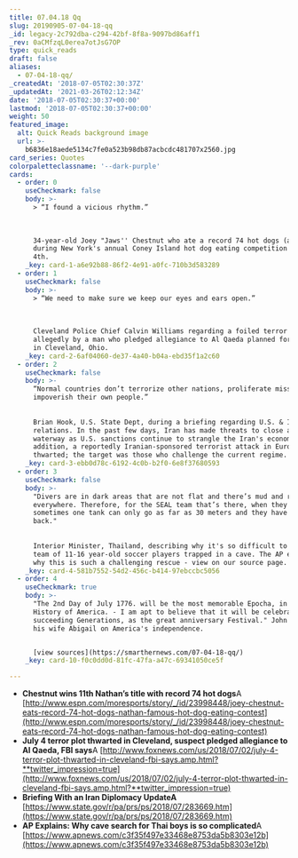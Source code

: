 ```yaml
---
title: 07.04.18 Qq
slug: 20190905-07-04-18-qq
_id: legacy-2c792dba-c294-42bf-8f8a-9097bd86aff1
_rev: 0aCMfzqL0erea7otJsG7OP
type: quick_reads
draft: false
aliases:
  - 07-04-18-qq/
_createdAt: '2018-07-05T02:30:37Z'
_updatedAt: '2021-03-26T02:12:34Z'
date: '2018-07-05T02:30:37+00:00'
lastmod: '2018-07-05T02:30:37+00:00'
weight: 50
featured_image:
  alt: Quick Reads background image
  url: >-
    b6836e18aede5134c7fe0a523b98db87acbcdc481707x2560.jpg
card_series: Quotes
colorpaletteclassname: '--dark-purple'
cards:
  - order: 0
    useCheckmark: false
    body: >-
      > “I found a vicious rhythm.”  
        
        
        
      34-year-old Joey "Jaws'' Chestnut who ate a record 74 hot dogs (and buns!)
      during New York's annual Coney Island hot dog eating competition on July
      4th.
    _key: card-1-a6e92b88-86f2-4e91-a0fc-710b3d583289
  - order: 1
    useCheckmark: false
    body: >-
      > “We need to make sure we keep our eyes and ears open.”  
        
        
        
      Cleveland Police Chief Calvin Williams regarding a foiled terror plot
      allegedly by a man who pledged allegiance to Al Qaeda planned for July 4th
      in Cleveland, Ohio.
    _key: card-2-6af04060-de37-4a40-b04a-ebd35f1a2c60
  - order: 2
    useCheckmark: false
    body: >-
      “Normal countries don’t terrorize other nations, proliferate missiles, and
      impoverish their own people.”  
        
        
      Brian Hook, U.S. State Dept, during a briefing regarding U.S. & Iran
      relations. In the past few days, Iran has made threats to close a crucial
      waterway as U.S. sanctions continue to strangle the Iran's economy. In
      addition, a reportedly Iranian-sponsored terrorist attack in Europe was
      thwarted; the target was those who challenge the current regime.
    _key: card-3-ebb0d78c-6192-4c0b-b2f0-6e8f37680593
  - order: 3
    useCheckmark: false
    body: >-
      "Divers are in dark areas that are not flat and there’s mud and rocks
      everywhere. Therefore, for the SEAL team that’s there, when they dive,
      sometimes one tank can only go as far as 30 meters and they have to turn
      back."  
        
        
      Interior Minister, Thailand, describing why it's so difficult to rescue a
      team of 11-16 year-old soccer players trapped in a cave. The AP explains
      why this is such a challenging rescue - view on our source page.
    _key: card-4-581b7552-54d2-456c-b414-97ebccbc5056
  - order: 4
    useCheckmark: true
    body: >-
      "The 2nd Day of July 1776. will be the most memorable Epocha, in the
      History of America. - I am apt to believe that it will be celebrated, by
      succeeding Generations, as the great anniversary Festival." John Adams to
      his wife Abigail on America's independence.


      [view sources](https://smarthernews.com/07-04-18-qq/)
    _key: card-10-f0c0dd0d-81fc-47fa-a47c-69341050ce5f

---
```

* **Chestnut wins 11th Nathan’s title with record 74 hot dogs**A [http://www.espn.com/moresports/story/_/id/23998448/joey-chestnut-eats-record-74-hot-dogs-nathan-famous-hot-dog-eating-contest](http://www.espn.com/moresports/story/_/id/23998448/joey-chestnut-eats-record-74-hot-dogs-nathan-famous-hot-dog-eating-contest)
* **July 4 terror plot thwarted in Cleveland, suspect pledged allegiance to Al Qaeda, FBI says**A [http://www.foxnews.com/us/2018/07/02/july-4-terror-plot-thwarted-in-cleveland-fbi-says.amp.html?**twitter_impression=true](http://www.foxnews.com/us/2018/07/02/july-4-terror-plot-thwarted-in-cleveland-fbi-says.amp.html?**twitter_impression=true)
* **Briefing With an Iran Diplomacy UpdateA** [https://www.state.gov/r/pa/prs/ps/2018/07/283669.htm](https://www.state.gov/r/pa/prs/ps/2018/07/283669.htm)
* **AP Explains: Why cave search for Thai boys is so complicated**A [https://www.apnews.com/c3f35f497e33468e8753da5b8303e12b](https://www.apnews.com/c3f35f497e33468e8753da5b8303e12b)